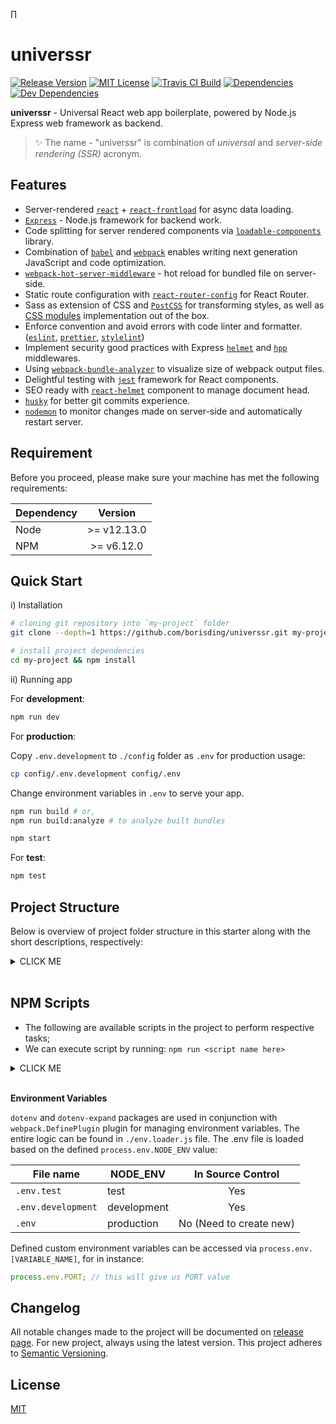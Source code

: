 ∏<h1>universsr</h1>

<p>
<a href="https://github.com/borisding/universsr"><img src="https://img.shields.io/github/release/borisding/universsr.svg" alt="Release Version"></a>
<a href="https://raw.githubusercontent.com/borisding/universsr/master/LICENSE"><img src="https://img.shields.io/badge/license-MIT-blue.svg" alt="MIT License"></a>
<a href="https://travis-ci.org/borisding/universsr"><img src="https://travis-ci.org/borisding/universsr.svg?branch=master" alt="Travis CI Build"></a>
<a href="https://david-dm.org/borisding/universsr"><img src="https://david-dm.org/borisding/universsr/status.svg" alt="Dependencies"></a>
<a href="https://david-dm.org/borisding/universsr?type=dev"><img src="https://david-dm.org/borisding/universsr/dev-status.svg" alt="Dev Dependencies"></a>
</p>

**universsr** - Universal React web app boilerplate, powered by Node.js Express web framework as backend.

> ✨ The name - "universsr" is combination of _universal_ and _server-side rendering (SSR)_ acronym.

## Features

- Server-rendered [`react`](https://github.com/facebook/react) + [`react-frontload`](https://github.com/davnicwil/react-frontload) for async data loading.
- [`Express`](https://github.com/expressjs/express) - Node.js framework for backend work.
- Code splitting for server rendered components via [`loadable-components`](https://github.com/gregberge/loadable-components) library.
- Combination of [`babel`](https://github.com/babel/babel) and [`webpack`](https://github.com/webpack) enables writing next generation JavaScript and code optimization.
- [`webpack-hot-server-middleware`](https://github.com/60frames/webpack-hot-server-middleware) - hot reload for bundled file on server-side.
- Static route configuration with [`react-router-config`](https://github.com/ReactTraining/react-router/tree/master/packages/react-router-config) for React Router.
- Sass as extension of CSS and [`PostCSS`](https://github.com/postcss/postcss) for transforming styles, as well as [CSS modules](https://github.com/css-modules/css-modules) implementation out of the box.
- Enforce convention and avoid errors with code linter and formatter. ([`eslint`](https://github.com/eslint/eslint), [`prettier`](https://github.com/prettier/prettier), [`stylelint`](https://github.com/stylelint/stylelint))
- Implement security good practices with Express [`helmet`](https://github.com/helmetjs/helmet) and [`hpp`](https://github.com/analog-nico/hpp) middlewares.
- Using [`webpack-bundle-analyzer`](https://github.com/webpack-contrib/webpack-bundle-analyzer) to visualize size of webpack output files.
- Delightful testing with [`jest`](https://github.com/facebook/jest) framework for React components.
- SEO ready with [`react-helmet`](https://github.com/nfl/react-helmet) component to manage document head.
- [`husky`](https://github.com/typicode/husky) for better git commits experience.
- [`nodemon`](https://github.com/remy/nodemon) to monitor changes made on server-side and automatically restart server.

## Requirement

Before you proceed, please make sure your machine has met the following requirements:

| Dependency |   Version   |
| ---------- | :---------: |
| Node       | >= v12.13.0 |
| NPM        | >= v6.12.0  |


## Quick Start

i) Installation

```bash
# cloning git repository into `my-project` folder
git clone --depth=1 https://github.com/borisding/universsr.git my-project

# install project dependencies
cd my-project && npm install
```

ii) Running app

For **development**:

```bash
npm run dev
```

For **production**:

Copy `.env.development` to `./config` folder as `.env` for production usage:

```bash
cp config/.env.development config/.env
```

Change environment variables in `.env` to serve your app.

```bash
npm run build # or,
npm run build:analyze # to analyze built bundles

npm start
```

For **test**:

```bash
npm test
```

## Project Structure

Below is overview of project folder structure in this starter along with the short descriptions, respectively:

<details><summary>CLICK ME</summary>
<p>

```
├── app                         # contains all app source files
|  ├── client.js                # webpack's client entry
|  ├── components               # contains React components 
|  ├── middleware               # contains Express middleware, include server renderer
|  ├── pages                    # contains page components
|  ├── routes                   # contains react route's configuration
|  ├── server.js                # Express entry for the app
|  ├── services                 # services registered for react frontload api
|  ├── static                   # contains static files that used in components
|  └── theme                    # contains app styels and variables
├── babel.config.js             # default babel configuration object
├── bundler                     # contains webpack bundler config files
|  ├── webpack.client.js        # webpack config for client
|  ├── webpack.common.js        # webpack common config for both client/server
|  ├── webpack.compiler.js      # webpack compiler for client and dev server
|  └── webpack.server.js        # webpack config for server
├── config                      # contains environment variables
├── env.loader.js               # env variables loader with `dotenv` and `dotenv-expand`
├── index.js                    # app entry to expose app server
├── jest.config.js              # jest testing framework config file
├── package-lock.json           # package lock file
├── package.json                # required dependencies, scripts, etc
├── postcss.config.js           # PostCSS config file
├── prettier.config.js          # Prettier formatter config file
├── resources                   # contains other resources
|  ├── coverage                 # generated test coverage folder
|  ├── icons                    # contains icons for the app
|  ├── jest                     # jest related files such as mocks
|  └── logs                     # store genereated log files
├── stylelint.config.js         # stylelint config file
├── utils                       # util files for the app
|  ├── env.js                   # environment util
|  ├── index.js                 # entry file to re-export utils
|  ├── logger.js                # logger util for the app
|  └── paths.js                 # project defined paths
└── webpack.config.babel.js     # webpack config entry
```

</p>
</details>
<br>

## NPM Scripts

- The following are available scripts in the project to perform respective tasks;
- We can execute script by running: `npm run <script name here>`

<details><summary>CLICK ME</summary>
<p>

| Script Name     | Description                                                                                                            |
| --------------- | ---------------------------------------------------------------------------------------------------------------------- |
| `clean`         | Remove `build` folder and respective built files.                                                                      |
| `build`         | Remove previous built files and build production ready files to be served.                                             |
| `build:analyze` | Same with `build` script, except it comes with webpack bundle analyzer to visualize size of the output files.          |
| `dev`           | Start app server in development environment via nodemon.                                                               |
| `start`         | Start app server in production environment                                                                             |
| `test`          | Perform tests execution.                                                                                               |
| `test:update`   | Running tests with snapshots get updated on.                                                                           |
| `test:watch`    | Running tests with watch mode turned on.                                                                               |
| `test:coverage` | Running tests with coverage report output.                                                                             |
| `lint`          | Perform source code lint checks for JS, React and styles based on the ESLint and stylelint config.                     |
| `lint:style`    | Perform lint checks for Sass style.                                                                                    |
| `lint:js`       | Perform lint checks for JS and React.                                                                                  |

</p>
</details>
<br>

**Environment Variables**

`dotenv` and `dotenv-expand` packages are used in conjunction with `webpack.DefinePlugin` plugin for managing environment variables. The entire logic can be found in `./env.loader.js` file. The .env file is loaded based on the defined `process.env.NODE_ENV` value:

| File name          | NODE_ENV    |    In Source Control    |
| ------------------ | ----------- | :---------------------: |
| `.env.test`        | test        |           Yes           |
| `.env.development` | development |           Yes           |
| `.env`             | production  | No (Need to create new) |

Defined custom environment variables can be accessed via `process.env.[VARIABLE_NAME]`, for in instance:

```js
process.env.PORT; // this will give us PORT value
```

## Changelog

All notable changes made to the project will be documented on [release page](https://github.com/borisding/universsr/releases). For new project, always using the latest version. This project adheres to [Semantic Versioning](http://semver.org/).

## License

[MIT](https://raw.githubusercontent.com/borisding/universsr/master/LICENSE)
